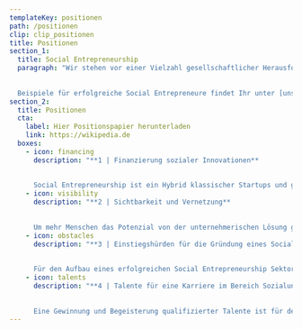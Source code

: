 ```yaml
---
templateKey: positionen
path: /positionen
clip: clip_positionen
title: Positionen
section_1:
  title: Social Entrepreneurship
  paragraph: "Wir stehen vor einer Vielzahl gesellschaftlicher Herausforderungen. Klimawandel, Kinder- und Altersarmut, Reformstau im Bildungssystem, Integration Geflüchteter oder demografischer Wandel sind nur einige Beispiele. Statt diesen Herausforderungen nachhaltig an deren Kernursache zu begegnen, wird oft den Symptomen mit Werkzeugen aus dem vergangen Jahrhundert begegnet. So werden Potenziale verschenkt und selten grundlegende gesellschaftliche Verbesserungen herbeigeführt. Bei all den gesellschaftlichen Herausforderungen unserer Zeit muss hier ein anderer Anspruch bestehen. Eins wird deutlich. **Wir benötigen ein Umdenken!** Social Entrepreneure (Sozialunternehmer\\*innen) bringen genau diesen Anspruch mit und gehen unsere gesellschaftlichen Herausforderungen mit innovativen und zukunftsgerichteten Lösungen ganzheitlich an. In Deutschland gibt es bereits eine Vielzahl an Sozialunternehmer\\*innen der neuen Generation. Sie nutzen unternehmerische und zeitgemäße Instrumente und stellen dabei die gesellschaftliche vor die finanzielle Rendite.
  
  
  Beispiele für erfolgreiche Social Entrepreneure findet Ihr unter [unseren Mitgliedern](/netzwerk)."
section_2: 
  title: Positionen
  cta: 
    label: Hier Positionspapier herunterladen
    link: https://wikipedia.de
  boxes:
    - icon: financing
      description: "**1 | Finanzierung sozialer Innovationen**
    
    
      Social Entrepreneurship ist ein Hybrid klassischer Startups und gemeinnütziger Organisationen. Öffentliche Finanzierungsinstrumente fokussieren sich meist auf eine der beiden Möglichkeiten. Um soziale Innovationen voranzubringen, sollten die erfolgreichen Programme der klassischen Gründungs- und Innovationsfinanzierung ausgeweitet werden und/oder eigene Finanzierungsinstrumente aufgebaut werden. Wichtig ist die Integration der sozialunternehmerischen Interessenvertretung für einen praxisnahen Aufbau der Finanzierungsinstrumente."
    - icon: visibility
      description: "**2 | Sichtbarkeit und Vernetzung**
    
    
      Um mehr Menschen das Potenzial von der unternehmerischen Lösung gesellschaftlicher Herausforderungen aufzuzeigen, ist es wichtig, mehr Sichtbarkeit und Vernetzungsmöglichkeiten für den jungen Sektor zu schaffen."
    - icon: obstacles
      description: "**3 | Einstiegshürden für die Gründung eines Social Startups abbauen**
    
    
      Für den Aufbau eines erfolgreichen Social Entrepreneurship Sektor ist die Ermöglichung von Neugründungen maßgeblich."
    - icon: talents
      description: "**4 | Talente für eine Karriere im Bereich Sozialunternehmertum begeistern**
    
    
      Eine Gewinnung und Begeisterung qualifizierter Talente ist für den Ausbau von Social Entrepreneurship in Deutschland nötig." 
---
```


